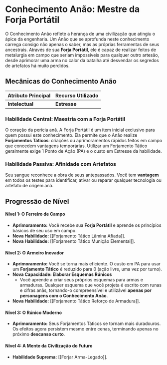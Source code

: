 # Conhecimento Anão: Mestre da Forja Portátil

O Conhecimento Anão reflete a herança de uma civilização que atingiu o ápice da engenharia. Um Anão que se aprofunda neste conhecimento carrega consigo não apenas o saber, mas as próprias ferramentas de seus ancestrais. Através de sua **Forja Portátil**, ele é capaz de realizar feitos de metalurgia em campo que seriam impossíveis para qualquer outro artesão, desde aprimorar uma arma no calor da batalha até desvendar os segredos de artefatos há muito perdidos.

## Mecânicas do Conhecimento Anão

| Atributo Principal | Recurso Utilizado |
| :----------------- | :---------------- |
| **Intelectual** | **Estresse** |

### Habilidade Central: Maestria com a Forja Portátil
O coração da perícia anã. A Forja Portátil é um item inicial exclusivo para quem possui este conhecimento. Ela permite que o Anão realize **Forjamentos Táticos**: criações ou aprimoramentos rápidos feitos em campo que concedem vantagens temporárias. Utilizar um Forjamento Tático geralmente exige 1 Ponto de Ação (PA) e o custo em Estresse da habilidade.

### Habilidade Passiva: Afinidade com Artefatos
Seu sangue reconhece a obra de seus antepassados. Você tem **vantagem** em todos os testes para identificar, ativar ou reparar qualquer tecnologia ou artefato de origem anã.

## Progressão de Nível

#### Nível 1: O Ferreiro de Campo
* **Aprimoramento:** Você recebe sua **Forja Portátil** e aprende os princípios básicos de seu uso em campo.
* **Nova Habilidade:** [[Forjamento Tático Lâmina Afiada]].
* **Nova Habilidade:** [[Forjamento Tático Munição Elemental]].


#### Nível 2: O Armeiro Inovador
* **Aprimoramento:** Você se torna mais eficiente. O custo em PA para usar um **Forjamento Tático** é reduzido para 0 (ação livre, uma vez por turno).
* **Nova Capacidade: Elaborar Esquemas Rúnicos**
    * Você aprende a criar seus próprios esquemas para armas e armaduras. Qualquer esquema que você projeta é escrito com runas e cifras anãs, tornando-o compreensível e utilizável **apenas por personagens com o Conhecimento Anão**.
* **Nova Habilidade:** [[Forjamento Tático Reforço de Armadura]].


#### Nível 3: O Rúnico Moderno
* **Aprimoramento:** Seus Forjamentos Táticos se tornam mais duradouros. Os efeitos agora persistem mesmo entre cenas, terminando apenas no próximo **descanso curto**.


#### Nível 4: A Mente da Civilização do Futuro
* **Habilidade Suprema:** [[Forjar Arma-Legado]].

